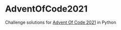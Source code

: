 # AdventOfCode2021
Challenge solutions for [Advent Of Code 2021](https://adventofcode.com/2021/) in Python
